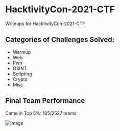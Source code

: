# HacktivityCon-2021-CTF
Writeups for HacktivityCon-2021-CTF

## Categories of Challenges Solved:
- Warmup
- Web
- Pwn
- OSINT
- Scripting
- Crypto
- Misc

## Final Team Performance
Came in Top 5%: 105/2527 teams

![image](https://user-images.githubusercontent.com/48997733/133923157-5a5551a8-a2f0-4385-9db9-c62274a0f3e2.png)

